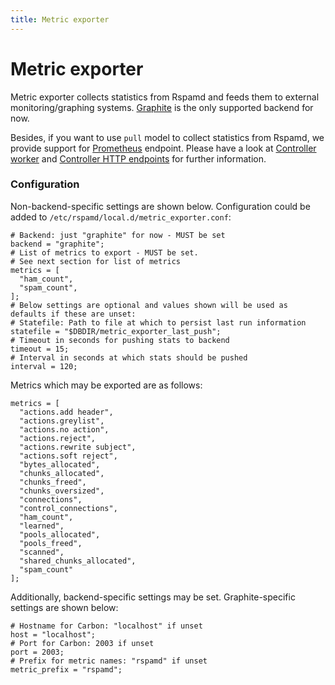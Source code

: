 ```yaml
---
title: Metric exporter
---
```



# Metric exporter

Metric exporter collects statistics from Rspamd and feeds them to external monitoring/graphing systems. 
[Graphite](https://graphiteapp.org/) is the only supported backend for now. 

Besides, if you want to use `pull` model to collect statistics from Rspamd, we provide support for [Prometheus](https://prometheus.io/) endpoint.
Please have a look at [Controller worker](/doc/workers/controller.html) and [Controller HTTP endpoints](/doc/developers/protocol.html#controller-http-endpoints)
for further information.

### Configuration

Non-backend-specific settings are shown below. Configuration could be added to `/etc/rspamd/local.d/metric_exporter.conf`:

~~~hcl
# Backend: just "graphite" for now - MUST be set
backend = "graphite";
# List of metrics to export - MUST be set.
# See next section for list of metrics
metrics = [
  "ham_count",
  "spam_count",
];
# Below settings are optional and values shown will be used as defaults if these are unset:
# Statefile: Path to file at which to persist last run information
statefile = "$DBDIR/metric_exporter_last_push";
# Timeout in seconds for pushing stats to backend
timeout = 15;
# Interval in seconds at which stats should be pushed
interval = 120;
~~~

Metrics which may be exported are as follows:
~~~ 
metrics = [
  "actions.add header",
  "actions.greylist",
  "actions.no action",
  "actions.reject",
  "actions.rewrite subject",
  "actions.soft reject",
  "bytes_allocated",
  "chunks_allocated",
  "chunks_freed",
  "chunks_oversized",
  "connections",
  "control_connections",
  "ham_count",
  "learned",
  "pools_allocated",
  "pools_freed",
  "scanned",
  "shared_chunks_allocated",
  "spam_count"
];
~~~

Additionally, backend-specific settings may be set. Graphite-specific settings are shown below:

~~~hcl
# Hostname for Carbon: "localhost" if unset
host = "localhost";
# Port for Carbon: 2003 if unset
port = 2003;
# Prefix for metric names: "rspamd" if unset
metric_prefix = "rspamd";
~~~

